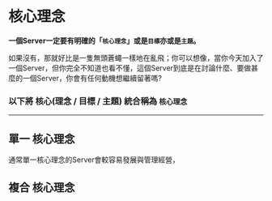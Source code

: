 # 核心理念

**一個Server一定要有明確的「`核心理念`」或是`目標`亦或是`主題`。**<br>

如果沒有，那就好比是一隻無頭蒼蠅一樣地在亂飛；你可以想像，當你今天加入了一個Server，但你完全不知道也看不懂，這個Server到底是在討論什麼、要做甚麼的一個Server，你會有任何動機想繼續留著嗎?

### 以下將 核心(理念 / 目標 / 主題) 統合稱為 `核心理念`
---


## 單一 核心理念
通常單一核心理念的Server會較容易發展與管理經營，

## 複合 核心理念